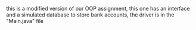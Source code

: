 this is a modified version of our OOP assignment, this one has an interface and a simulated database to store bank accounts, the driver is in the "Main.java" file
